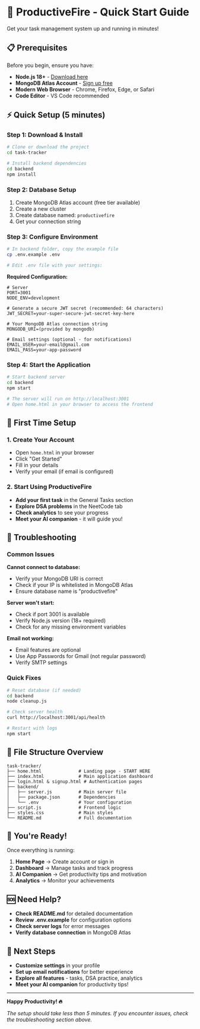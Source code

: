 # 🚀 ProductiveFire - Quick Start Guide

Get your task management system up and running in minutes!

## 📋 Prerequisites

Before you begin, ensure you have:

- **Node.js 18+** - [Download here](https://nodejs.org/)
- **MongoDB Atlas Account** - [Sign up free](https://www.mongodb.com/atlas)
- **Modern Web Browser** - Chrome, Firefox, Edge, or Safari
- **Code Editor** - VS Code recommended

## ⚡ Quick Setup (5 minutes)

### Step 1: Download & Install
```bash
# Clone or download the project
cd task-tracker

# Install backend dependencies
cd backend
npm install
```

### Step 2: Database Setup
1. Create MongoDB Atlas account (free tier available)
2. Create a new cluster
3. Create database named: `productivefire`
4. Get your connection string

### Step 3: Configure Environment
```bash
# In backend folder, copy the example file
cp .env.example .env

# Edit .env file with your settings:
```

**Required Configuration:**
```env
# Server
PORT=3001
NODE_ENV=development

# Generate a secure JWT secret (recommended: 64 characters)
JWT_SECRET=your-super-secure-jwt-secret-key-here

# Your MongoDB Atlas connection string
MONGODB_URI=(provided by mongodb)

# Email settings (optional - for notifications)
EMAIL_USER=your-email@gmail.com
EMAIL_PASS=your-app-password
```

### Step 4: Start the Application
```bash
# Start backend server
cd backend
npm start

# The server will run on http://localhost:3001
# Open home.html in your browser to access the frontend
```

## 🎯 First Time Setup

### 1. Create Your Account
- Open `home.html` in your browser
- Click "Get Started" 
- Fill in your details
- Verify your email (if email is configured)

### 2. Start Using ProductiveFire
- **Add your first task** in the General Tasks section
- **Explore DSA problems** in the NeetCode tab
- **Check analytics** to see your progress
- **Meet your AI companion** - it will guide you!

## 🔧 Troubleshooting

### Common Issues

**Cannot connect to database:**
- Verify your MongoDB URI is correct
- Check if your IP is whitelisted in MongoDB Atlas
- Ensure database name is "productivefire"

**Server won't start:**
- Check if port 3001 is available
- Verify Node.js version (18+ required)
- Check for any missing environment variables

**Email not working:**
- Email features are optional
- Use App Passwords for Gmail (not regular password)
- Verify SMTP settings

### Quick Fixes

```bash
# Reset database (if needed)
cd backend
node cleanup.js

# Check server health
curl http://localhost:3001/api/health

# Restart with logs
npm start
```

## 📁 File Structure Overview

```
task-tracker/
├── home.html              # Landing page - START HERE
├── index.html             # Main application dashboard
├── login.html & signup.html # Authentication pages
├── backend/
│   ├── server.js          # Main server file
│   ├── package.json       # Dependencies
│   └── .env               # Your configuration
├── script.js              # Frontend logic
├── styles.css             # Main styles
└── README.md              # Full documentation
```

## 🎉 You're Ready!

Once everything is running:

1. **Home Page** → Create account or sign in
2. **Dashboard** → Manage tasks and track progress  
3. **AI Companion** → Get productivity tips and motivation
4. **Analytics** → Monitor your achievements

## 🆘 Need Help?

- **Check README.md** for detailed documentation
- **Review .env.example** for configuration options
- **Check server logs** for error messages
- **Verify database connection** in MongoDB Atlas

## 🚀 Next Steps

- **Customize settings** in your profile
- **Set up email notifications** for better experience
- **Explore all features** - tasks, DSA practice, analytics
- **Meet your AI companion** for productivity tips!

---

**Happy Productivity! 🔥**

*The setup should take less than 5 minutes. If you encounter issues, check the troubleshooting section above.*
